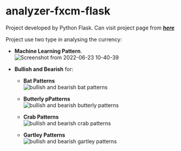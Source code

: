 # analyzer-fxcm-flask

Project developed by Python Flask. Can visit project page from [***here***](https://analyzer-project-4faaf.web.app/projects/analyzer) 

Project use two type in analysing the currency:

* **Machine Learning Pattern**. \
  ![Screenshot from 2022-06-23 10-40-39](https://user-images.githubusercontent.com/68125916/175243774-acce3254-f891-47ec-931b-7b071b589e28.png)
 
* **Bullish and Bearish** for:
  - **Bat Patterns** \
    ![bullish and bearish bat patterns](https://user-images.githubusercontent.com/68125916/175242822-9e803384-d366-4d18-8317-932acdd5ca81.png)

  - **Butterly pPatterns** \
    ![bullish and bearish butterly patterns](https://user-images.githubusercontent.com/68125916/175243069-61ca3814-157f-461f-9366-2abe7094e640.png)

  - **Crab Patterns** \
    ![bullish and bearish crab patterns](https://user-images.githubusercontent.com/68125916/175243135-715301cd-7c75-4951-8337-5a8c2be750d6.png)
  
  - **Gartley Patterns** \
    ![bullish and bearish gartley patterns](https://user-images.githubusercontent.com/68125916/175243189-f23d1bb8-64ad-4e4f-9523-b83c1f90694c.png)
